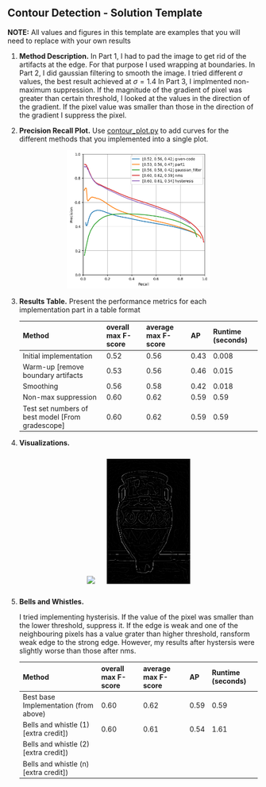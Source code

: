 ## Contour Detection - Solution Template

**NOTE:** All values and figures in this template are examples that you will need to replace with your own results

1. **Method Description.** In Part 1, I had to pad the image to get rid of the artifacts at the edge. For that purpose I used wrapping at boundaries.
   In Part 2, I did gaussian filtering to smooth the image. I tried different $\sigma$ values, the best result achieved at $\sigma=1.4$
   In Part 3, I implmented non-maximum suppression. If the magnitude of the gradient of pixel was greater than certain threshold, I looked at the values in the direction of the gradient. If the pixel value was smaller than those in the direction of the gradient I suppress the pixel.


2. **Precision Recall Plot.**  Use [contour_plot.py](contours/../contour_plot.py) to add curves for the different methods that you implemented into a single plot.
   
   <div align="center">
      <img src="plot.png" width="60%">
   </div>

3. **Results Table.**  Present the performance metrics for each implementation part in a table format

   | Method | overall max F-score | average max F-score | AP | Runtime (seconds) |
   | ----------- | --- | --- | ---  | --- |
   | Initial implementation | 0.52 | 0.56 | 0.43 | 0.008 |
   | Warm-up [remove boundary artifacts | 0.53 | 0.56 | 0.46 | 0.015 |
   | Smoothing | 0.56 | 0.58 | 0.42 | 0.018 |
   | Non-max suppression | 0.60 | 0.62 | 0.59 | 0.59 |
   | Test set numbers of best model [From gradescope] | 0.60 | 0.62 | 0.59 | 0.59 |

4. **Visualizations.** 
   <div align="center">
      <img src="227092.jpg" width="35%" style="margin:10px;">
      <img src="227092-nms.png" width="35%" style="margin:10px;">
   </div>

5. **Bells and Whistles.** 

   I tried implementing hysterisis. If the value of the pixel was smaller than the lower threshold, suppress it. If the edge is weak and one of the neighbouring pixels has a value grater than higher threshold, ransform weak edge to the strong edge. However, my results after hystersis were slightly worse than those after nms. 
   
   | Method | overall max F-score | average max F-score | AP | Runtime (seconds) |
   | ----------- | --- | --- | ---  | --- |
   | Best base Implementation (from above) | 0.60 | 0.62 | 0.59 | 0.59 |
   | Bells and whistle (1) [extra credit]) | 0.60 | 0.61 | 0.54 | 1.61
   | Bells and whistle (2) [extra credit]) | | | |
   | Bells and whistle (n) [extra credit]) | | | |